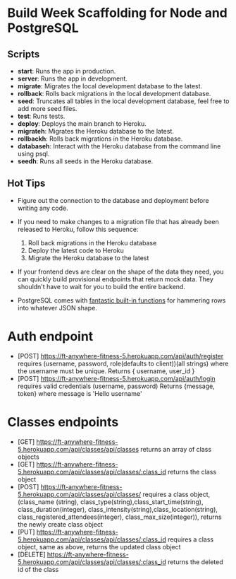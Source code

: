 # Build Week Scaffolding for Node and PostgreSQL

## Scripts

- **start**: Runs the app in production.
- **server**: Runs the app in development.
- **migrate**: Migrates the local development database to the latest.
- **rollback**: Rolls back migrations in the local development database.
- **seed**: Truncates all tables in the local development database, feel free to add more seed files.
- **test**: Runs tests.
- **deploy**: Deploys the main branch to Heroku.
- **migrateh**: Migrates the Heroku database to the latest.
- **rollbackh**: Rolls back migrations in the Heroku database.
- **databaseh**: Interact with the Heroku database from the command line using psql.
- **seedh**: Runs all seeds in the Heroku database.

## Hot Tips

- Figure out the connection to the database and deployment before writing any code.

- If you need to make changes to a migration file that has already been released to Heroku, follow this sequence:

  1. Roll back migrations in the Heroku database
  2. Deploy the latest code to Heroku
  3. Migrate the Heroku database to the latest

- If your frontend devs are clear on the shape of the data they need, you can quickly build provisional endpoints that return mock data. They shouldn't have to wait for you to build the entire backend.

- PostgreSQL comes with [fantastic built-in functions](https://hashrocket.com/blog/posts/faster-json-generation-with-postgresql) for hammering rows into whatever JSON shape.
# Auth endpoint 

- [POST]  https://ft-anywhere-fitness-5.herokuapp.com/api/auth/register requires (username, password, role(defaults to client))(all strings) where the username must be unique. Returns { username, user_id }
- [POST]  https://ft-anywhere-fitness-5.herokuapp.com/api/auth/login requires valid credentials (username, password) Returns {message, token} where message is 'Hello username'


# Classes endpoints

- [GET]  https://ft-anywhere-fitness-5.herokuapp.com/api/classes/api/classes returns an array of class objects
- [GET]  https://ft-anywhere-fitness-5.herokuapp.com/api/classes/api/classes/:class_id returns the class object
- [POST]  https://ft-anywhere-fitness-5.herokuapp.com/api/classes/api/classes/ requires a class object, (class_name (string), class_type(string),class_start_time(string), class_duration(integer), class_intensity(string),class_location(string), class_registered_attendees(integer), class_max_size(integer)), returns the newly create class object
- [PUT]  https://ft-anywhere-fitness-5.herokuapp.com/api/classes/api/classes/:class_id requires a class object, same as above, returns the updated class object
- [DELETE] https://ft-anywhere-fitness-5.herokuapp.com/api/classes/api/classes/:class_id returns the deleted id of the class
